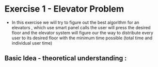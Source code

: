 # Exercise 1 - Elevator Problem

- In this exercise we will try to figure out the best algorithm for 
  an elevators , which use smart panel calls the user will press
  the desired floor and the elevator system will figure our the way
  to distribute every user to its desired floor with the minimum time
  possible (total time and individual user time)
  
  
## Basic Idea - theoretical understanding :
